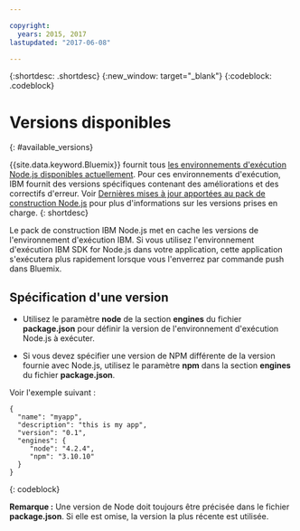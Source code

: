 ```yaml
---

copyright:
  years: 2015, 2017
lastupdated: "2017-06-08"

---
```


{:shortdesc: .shortdesc}
{:new_window: target="_blank"}
{:codeblock: .codeblock}

# Versions disponibles
{: #available_versions}

{{site.data.keyword.Bluemix}} fournit tous [les environnements d'exécution Node.js disponibles actuellement](http://nodejs.org/dist/). Pour ces environnements d'exécution, IBM fournit des versions spécifiques contenant des améliorations et des correctifs d'erreur. Voir [Dernières mises à jour apportées au pack de construction Node.js](/docs/runtimes/nodejs/updates.html) pour plus d'informations sur les versions prises en charge.
{: shortdesc}

Le pack de construction IBM Node.js met en cache les versions de l'environnement d'exécution IBM. Si vous utilisez l'environnement d'exécution IBM SDK for Node.js dans votre application, cette application s'exécutera plus rapidement lorsque vous l'enverrez par commande push dans Bluemix.

## Spécification d'une version

* Utilisez le paramètre **node** de la section **engines** du fichier **package.json** pour définir la version
de l'environnement d'exécution Node.js à exécuter.

* Si vous devez spécifier une version de NPM différente de la version fournie avec Node.js, utilisez le paramètre **npm** dans la section **engines** du fichier **package.json**.  

Voir l'exemple suivant :

```
{
  "name": "myapp",
  "description": "this is my app",
  "version": "0.1",
  "engines": {
     "node": "4.2.4",
     "npm": "3.10.10"
  }
}
```
{: codeblock}

**Remarque :** Une version de Node doit toujours être précisée dans le fichier **package.json**. Si elle est omise, la version la plus
récente est utilisée.
